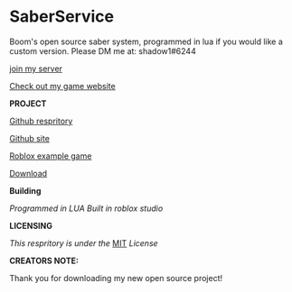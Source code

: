 # SaberService
Boom's open source saber system, programmed in lua if you would like a custom version. Please DM me at: shadow1#6244

[join my server](https://discord.com/invite/6B3s74H)

[Check out my game website](https://sites.google.com/view/booms-tsooc)

**PROJECT**

[Github respritory](https://github.com/BoomTheLuaLord/SaberService)

[Github site](https://boomthelualord.github.io/SaberService/)

[Roblox example game](https://www.roblox.com/games/4814734535/Sith-Dueling-Temple-on-Mustafar)

[Download](https://github.com/BoomTheLuaLord/SaberService/archive/master.zip)


**Building** 

*Programmed in LUA*
*Built in roblox studio*

**LICENSING** 

*This respritory is under the* [MIT](https://github.com/BoomTheLuaLord/SaberService/blob/master/LICENSE) *License*

**CREATORS NOTE:**

Thank you for downloading my new open source project!
